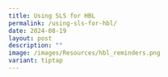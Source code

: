 ```yaml
---
title: Using SLS for HBL
permalink: /using-sls-for-hbl/
date: 2024-08-19
layout: post
description: ""
image: /images/Resources/hbl_reminders.png
variant: tiptap
---
```

